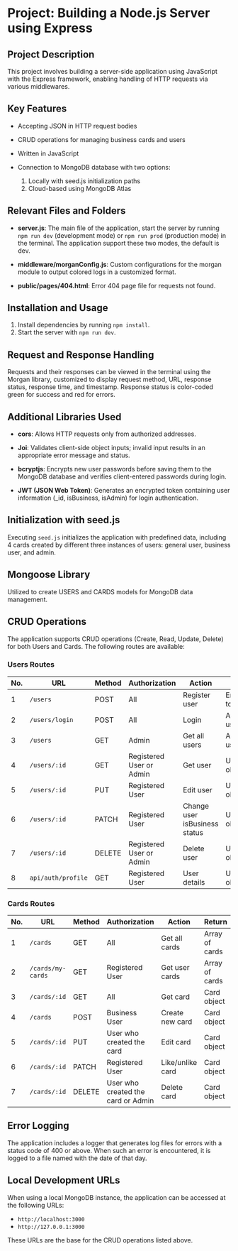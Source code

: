 # Project: Building a Node.js Server using Express

## Project Description

This project involves building a server-side application using JavaScript with the Express framework, enabling handling of HTTP requests via various middlewares.

## Key Features


- Accepting JSON in HTTP request bodies
- CRUD operations for managing business cards and users

- Written in JavaScript
- Connection to MongoDB database with two options:
  1. Locally with seed.js initialization paths
  2. Cloud-based using MongoDB Atlas

## Relevant Files and Folders


- **server.js**: The main file of the application, start the server by running `npm run dev` (development mode) or `npm run prod` (production mode) in the terminal. The application support these two modes, the default is dev.
- **middleware/morganConfig.js**: Custom configurations for the morgan module to output colored logs in a customized format.

- **public/pages/404.html**: Error 404 page file for requests not found.

## Installation and Usage

1. Install dependencies by running `npm install`.
2. Start the server with `npm run dev`.

## Request and Response Handling

Requests and their responses can be viewed in the terminal using the Morgan library, customized to display request method, URL, response status, response time, and timestamp. Response status is color-coded green for success and red for errors.

## Additional Libraries Used


- **cors**: Allows HTTP requests only from authorized addresses.
- **Joi**: Validates client-side object inputs; invalid input results in an appropriate error message and status.

- **bcryptjs**: Encrypts new user passwords before saving them to the MongoDB database and verifies client-entered passwords during login.
- **JWT (JSON Web Token)**: Generates an encrypted token containing user information (_id, isBusiness, isAdmin) for login authentication.

## Initialization with seed.js

Executing `seed.js` initializes the application with predefined data, including 4 cards created by different three instances of users: general user, business user, and admin.

## Mongoose Library

Utilized to create USERS and CARDS models for MongoDB data management.

## CRUD Operations

The application supports CRUD operations (Create, Read, Update, Delete) for both Users and Cards. The following routes are available:

### Users Routes

| No. | URL               | Method | Authorization            | Action                        | Return               |
|-----|-------------------|--------|--------------------------|------------------------------ |----------------------|
| 1   | `/users`       	  | POST   | All                      | Register user                 | Encrypted token      |
| 2   | `/users/login`    | POST   | All                      | Login                         | Array of users       |
| 3   | `/users`          | GET    | Admin                    | Get all users                 | Array of users       |
| 4   | `/users/:id`      | GET    | Registered User or Admin | Get user                      | User object          |
| 5   | `/users/:id`      | PUT    | Registered User          | Edit user                     | User object          |
| 6   | `/users/:id`      | PATCH  | Registered User          | Change user isBusiness status | User object          |
| 7   | `/users/:id`      | DELETE | Registered User or Admin | Delete user                   | User object          |
| 8   | `api/auth/profile`| GET    | Registered User          | User details                  | User object          |

### Cards Routes

| No. | URL                  | Method | Authorization                      | Action             | Return               |
|-----|----------------------|--------|----------------------------------  |--------------------|----------------------|
| 1   | `/cards`             | GET    | All                                | Get all cards      | Array of cards       |
| 2   | `/cards/my-cards`    | GET    | Registered User                    | Get user cards     | Array of cards       |
| 3   | `/cards/:id`         | GET    | All                                | Get card           | Card object          |
| 4   | `/cards`             | POST   | Business User                      | Create new card    | Card object          |
| 5   | `/cards/:id`         | PUT    | User who created the card          | Edit card          | Card object          |
| 6   | `/cards/:id`         | PATCH  | Registered User                    | Like/unlike card   | Card object          |
| 7   | `/cards/:id`         | DELETE | User who created the card or Admin | Delete card        | Card object          |

## Error Logging

The application includes a logger that generates log files for errors with a status code of 400 or above. When such an error is encountered, it is logged to a file named with the date of that day.

## Local Development URLs

When using a local MongoDB instance, the application can be accessed at the following URLs:

- `http://localhost:3000`
- `http://127.0.0.1:3000`

These URLs are the base for the CRUD operations listed above.
